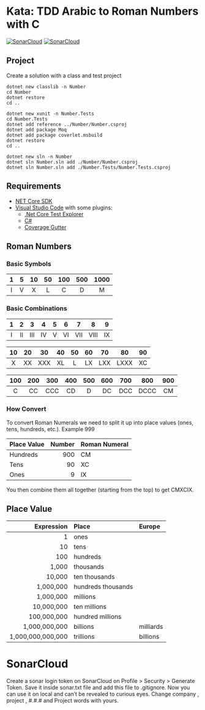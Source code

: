 # Kata: TDD Arabic to Roman Numbers with C

[![SonarCloud](https://sonarcloud.io/api/project_badges/measure?project=dein%3Atddroman&metric=alert_status)](https://sonarcloud.io/dashboard?id=dein%3Atddroman)
[![SonarCloud](https://sonarcloud.io/api/project_badges/measure?project=dein%3Atddroman&metric=coverage)](https://sonarcloud.io/dashboard?id=dein%3Atddroman)

## Project

Create a solution with a class and test project

```shell
dotnet new classlib -n Number
cd Number
dotnet restore
cd ..

dotnet new xunit -n Number.Tests
cd Number.Tests
dotnet add reference ../Number/Number.csproj
dotnet add package Moq
dotnet add package coverlet.msbuild
dotnet restore
cd ..

dotnet new sln -n Number
dotnet sln Number.sln add ./Number/Number.csproj
dotnet sln Number.sln add ./Number.Tests/Number.Tests.csproj
```

## Requirements

- [NET Core SDK](https://www.microsoft.com/net/download)
- [Visual Studio Code](https://code.visualstudio.com/) with some plugins:
  - [.Net Core Test Explorer](https://marketplace.visualstudio.com/items?itemName=formulahendry.dotnet-test-explorer)
  - [C#](https://marketplace.visualstudio.com/items?itemName=ms-vscode.csharp)
  - [Coverage Gutter](https://marketplace.visualstudio.com/items?itemName=ryanluker.vscode-coverage-gutters)

## Roman Numbers

### Basic Symbols

|  1  |  5  | 10  | 50  | 100 | 500 | 1000 |
| :-: | :-: | :-: | :-: | :-: | :-: | :--: |
|  I  |  V  |  X  |  L  |  C  |  D  |  M   |

### Basic Combinations

|  1  |  2  |  3  |  4  |  5  |  6  |  7  |  8   |  9  |
| :-: | :-: | :-: | :-: | :-: | :-: | :-: | :--: | :-: |
|  I  | II  | III | IV  |  V  | VI  | VII | VIII | IX  |

| 10  | 20  | 30  | 40  | 50  | 60  | 70  |  80  | 90  |
| :-: | :-: | :-: | :-: | :-: | :-: | :-: | :--: | :-: |
|  X  | XX  | XXX | XL  |  L  | LX  | LXX | LXXX | XC  |

| 100 | 200 | 300 | 400 | 500 | 600 | 700 | 800  | 900 |
| :-: | :-: | :-: | :-: | :-: | :-: | :-: | :--: | :-: |
|  C  | CC  | CCC | CD  |  D  | DC  | DCC | DCCC | CM  |

### How Convert

To convert Roman Numerals we need to split it up into place values (ones, tens, hundreds, etc.). Example 999

| Place Value | Number | Roman Numeral |
| :---------- | -----: | :------------ |
| Hundreds    |    900 | CM            |
| Tens        |     90 | XC            |
| Ones        |      9 | IX            |

You then combine them all together (starting from the top) to get CMXCIX.

## Place Value

|        Expression | Place              | Europe    |
| ----------------: | :----------------- | :-------- |
|                 1 | ones               |           |
|                10 | tens               |           |
|               100 | hundreds           |           |
|             1,000 | thousands          |           |
|            10,000 | ten thousands      |           |
|         1,000,000 | hundreds thousands |           |
|         1,000,000 | millions           |           |
|        10,000,000 | ten millions       |           |
|       100,000,000 | hundred millions   |           |
|     1,000,000,000 | billions           | milliards |
| 1,000,000,000,000 | trillions          | billions  |

# SonarCloud

Create a sonar login token on SonarCloud on Profile > Security > Generate Token.
Save it inside sonar.txt file and add this file to .gitignore. Now you can use it on local and can’t be revealed to curious eyes.
Change company , project , #.#.# and Project words with yours.
